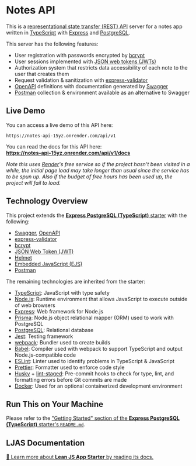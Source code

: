 # Notes API

This is a [representational state transfer (REST) API](https://en.wikipedia.org/wiki/REST) server for a notes app written in [TypeScript](https://typescriptlang.org) with [Express](https://expressjs.com) and [PostgreSQL](https://postgresql.org).

This server has the following features:

-   User registration with passwords encrypted by [bcrypt](https://en.wikipedia.org/wiki/Bcrypt)
-   User sessions implemented with [JSON web tokens (JWTs)](https://datatracker.ietf.org/doc/html/rfc7519)
-   Authorization system that restricts data accessibility of each note to the user that creates them
-   Request validation & sanitization with [express-validator](https://express-validator.github.io)
-   [OpenAPI](https://swagger.io/specification) definitions with documentation generated by [Swagger](https://swagger.io)
-   [Postman](https://postman.com) collection & environment available as an alternative to Swagger

## Live Demo

You can access a live demo of this API here:

```
https://notes-api-15yz.onrender.com/api/v1
```

You can read the docs for this API here:  
**https://notes-api-15yz.onrender.com/api/v1/docs**

_Note this uses [Render](https://render.com)'s free service so if the project hasn't been visited in a while, the initial page load may take longer than usual since the service has to be spun up. Also if the budget of free hours has been used up, the project will fail to load._

## Technology Overview

This project extends the [**Express PostgreSQL (TypeScript)** starter](https://github.com/mattlean/lean-js-app-starter/tree/master/starters/express-postgres-ts) with the following:

-   [Swagger](https://swagger.io), [OpenAPI](https://swagger.io/specification)
-   [express-validator](https://express-validator.github.io)
-   [bcrypt](https://en.wikipedia.org/wiki/Bcrypt)
-   [JSON Web Token (JWT)](https://datatracker.ietf.org/doc/html/rfc7519)
-   [Helmet](https://github.com/helmetjs/helmet)
-   [Embedded JavaScript (EJS)](https://ejs.co)
-   [Postman](https://postman.com)

The remaining technologies are inherited from the starter:

-   [TypeScript](https://typescriptlang.org): JavaScript with type safety
-   [Node.js](https://nodejs.org): Runtime environment that allows JavaScript to execute outside of web browsers
-   [Express](https://expressjs.com): Web framework for Node.js
-   [Prisma](https://prisma.io): Node.js object relational mapper (ORM) used to work with PostgreSQL
-   [PostgreSQL](https://postgresql.org): Relational database
-   [Jest](https://jestjs.io): Testing framework
-   [webpack](https://webpack.js.org): Bundler used to create builds
-   [Babel](https://babeljs.io): Compiler used with webpack to support TypeScript and output Node.js-compatible code
-   [ESLint](https://eslint.org): Linter used to identify problems in TypeScript & JavaScript
-   [Prettier](https://prettier.io): Formatter used to enforce code style
-   [Husky](https://typicode.github.io/husky) + [lint-staged](https://github.com/okonet/lint-staged): Pre-commit hooks to check for type, lint, and formatting errors before Git commits are made
-   [Docker](https://docker.com): Used for an optional containerized development environment

## Run This on Your Machine

Please refer to the ["Getting Started" section of the **Express PostgreSQL (TypeScript)** starter's `README.md`](https://github.com/mattlean/lean-js-app-starter/tree/master/starters/express-postgres-ts#getting-started).

## LJAS Documentation

[📖 Learn more about **Lean JS App Starter** by reading its docs.](https://github.com/mattlean/lean-js-app-starter/tree/master/docs)
